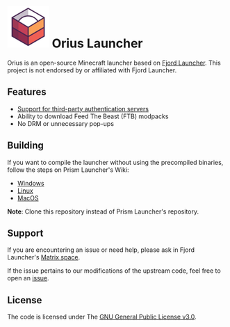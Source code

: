 # <img src="./program_info/org.mrauflo.OriusLauncher.svg" alt="Orius Launcher logo" width="96"/> Orius Launcher

Orius is an open-source Minecraft launcher based on [Fjord Launcher](https://github.com/unmojang/FjordLauncher). This project is not endorsed by or affiliated with Fjord Launcher.

## Features

- [Support for third-party authentication servers](doc/alternative-auth-servers.md)
- Ability to download Feed The Beast (FTB) modpacks
- No DRM or unnecessary pop-ups

## Building

If you want to compile the launcher without using the precompiled binaries, follow the steps on Prism Launcher's Wiki:

- [Windows](https://prismlauncher.org/wiki/development/build-instructions/windows/)
- [Linux](https://prismlauncher.org/wiki/development/build-instructions/linux/)
- [MacOS](https://prismlauncher.org/wiki/development/build-instructions/macos/)

**Note**: Clone this repository instead of Prism Launcher's repository.

## Support

If you are encountering an issue or need help, please ask in Fjord Launcher's [Matrix space](https://matrix.to/#/#unmojang:matrix.org).

If the issue pertains to our modifications of the upstream code, feel free to open an [issue](https://github.com/mrauflo/orius/issues).

## License

The code is licensed under The [GNU General Public License v3.0](/LICENCE).
